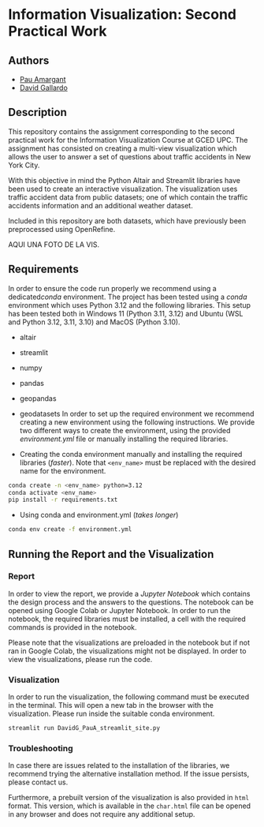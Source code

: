 # Information Visualization: Second Practical Work

## Authors
- [Pau Amargant](github.com/pamargant)
- [David Gallardo](github.com/dagallgit)
  
## Description
This repository contains the assignment corresponding to the second practical work for the Information Visualization Course at GCED UPC. The assignment has consisted on creating a multi-view visualization which allows the user to answer a set of questions about traffic accidents in New York City.  

With this objective in mind the Python Altair and Streamlit libraries have been used to create an interactive visualization. The visualization uses traffic accident data from public datasets; one of which contain the traffic accidents information and an additional weather dataset.

Included in this repository are both datasets, which have previously been preprocessed using OpenRefine.

AQUI UNA FOTO DE LA VIS.


## Requirements
In order to ensure the code run properly we recommend using a dedicated*conda* environment. The project has been tested using a *conda* environment which uses Python 3.12 and the following libraries. This setup has been tested both in Windows 11 (Python 3.11, 3.12) and Ubuntu (WSL and Python 3.12, 3.11, 3.10) and MacOS (Python 3.10).
- altair
- streamlit
- numpy
- pandas
- geopandas
- geodatasets
In order to set up the required environment we recommend creating a new environment using the following instructions. We provide two different ways to create the environment, using the provided *environment.yml* file or manually installing the required libraries. 

- Creating the conda environment manually and installing the required libraries (_faster_). Note that `<env_name>` must be replaced with the desired name for the environment.
```bash
conda create -n <env_name> python=3.12
conda activate <env_name>
pip install -r requirements.txt
```
- Using conda and environment.yml (_takes longer_)
```bash
conda env create -f environment.yml
```
## Running the Report and the Visualization

### Report
In order to view the report, we provide a *Jupyter Notebook* which contains the design process and the answers to the questions. The notebook can be opened using Google Colab or Jupyter Notebook. In order to run the notebook, the required libraries must be installed, a cell with the required commands is provided in the notebook.

Please note that the visualizations are preloaded in the notebook but if not ran in Google Colab, the visualizations might not be displayed. In order to view the visualizations, please run the code.

### Visualization
In order to run the visualization, the following command must be executed in the terminal. This will open a new tab in the browser with the visualization. Please run inside the suitable conda environment.
```bash
streamlit run DavidG_PauA_streamlit_site.py
```

### Troubleshooting
In case there are issues related to the installation of the libraries, we recommend trying the alternative installation method. If the issue persists, please contact us.

Furthermore, a prebuilt version of the visualization is also provided in `html` format. This version, which is available in the `char.html` file can be opened in any browser and does not require any additional setup.

